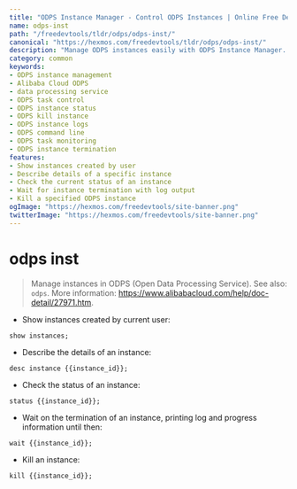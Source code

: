 ```yaml
---
title: "ODPS Instance Manager - Control ODPS Instances | Online Free DevTools by Hexmos"
name: odps-inst
path: "/freedevtools/tldr/odps/odps-inst/"
canonical: "https://hexmos.com/freedevtools/tldr/odps/odps-inst/"
description: "Manage ODPS instances easily with ODPS Instance Manager. Check instance status, kill tasks, and monitor progress within Alibaba Cloud's ODPS. Free online tool, no registration required."
category: common
keywords:
- ODPS instance management
- Alibaba Cloud ODPS
- data processing service
- ODPS task control
- ODPS instance status
- ODPS kill instance
- ODPS instance logs
- ODPS command line
- ODPS task monitoring
- ODPS instance termination
features:
- Show instances created by user
- Describe details of a specific instance
- Check the current status of an instance
- Wait for instance termination with log output
- Kill a specified ODPS instance
ogImage: "https://hexmos.com/freedevtools/site-banner.png"
twitterImage: "https://hexmos.com/freedevtools/site-banner.png"
---
```


# odps inst

> Manage instances in ODPS (Open Data Processing Service).
> See also: `odps`.
> More information: <https://www.alibabacloud.com/help/doc-detail/27971.htm>.

- Show instances created by current user:

`show instances;`

- Describe the details of an instance:

`desc instance {{instance_id}};`

- Check the status of an instance:

`status {{instance_id}};`

- Wait on the termination of an instance, printing log and progress information until then:

`wait {{instance_id}};`

- Kill an instance:

`kill {{instance_id}};`
